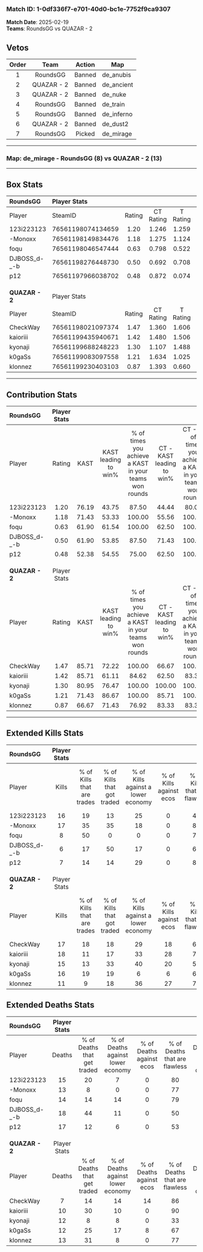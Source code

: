 ### Match ID: 1-0df336f7-e701-40d0-bc1e-7752f9ca9307  
**Match Date**: 2025-02-19  
**Teams**: RoundsGG vs QUAZAR - 2  

## Vetos  

| Order | Team | Action | Map |
| :---: | :--: | :----: | --- |
| 1 | RoundsGG | Banned | de_anubis |
| 2 | QUAZAR - 2 | Banned | de_ancient |
| 3 | QUAZAR - 2 | Banned | de_nuke |
| 4 | RoundsGG | Banned | de_train |
| 5 | RoundsGG | Banned | de_inferno |
| 6 | QUAZAR - 2 | Banned | de_dust2 |
| 7 | RoundsGG | Picked | de_mirage |

---  

### **Map**: de_mirage - RoundsGG (8) vs QUAZAR - 2 (13)  
---  

## Box Stats  

| **RoundsGG**   | Player Stats      |        |           |          |       |      |       |         |        |      |     |
| :- | :- | :-: | :-: | :-: | :-: | :-: | :-: | :-: | :-: | :-: | :-: |
| Player         | SteamID           | Rating | CT Rating | T Rating | KAST  | ADR  | Kills | Assists | Deaths | K/D  | HS% |
| 123i223123     | 76561198074134659 |  1.20  |   1.246   |  1.259   | 76.19 | 89.5 |  16   |    4    |   15   | 1.07 | 62  |
| -Monoxx        | 76561198149834476 |  1.18  |   1.275   |  1.124   | 71.43 | 72.5 |  17   |    0    |   13   | 1.31 | 70  |
| foqu           | 76561198046547444 |  0.63  |   0.798   |  0.522   | 61.90 | 42.8 |   8   |    1    |   14   | 0.57 | 12  |
| DJBOSS_d-_-b   | 76561198276448730 |  0.50  |   0.692   |  0.708   | 61.90 | 49.7 |   6   |    7    |   18   | 0.33 | 50  |
| p12            | 76561197966038702 |  0.48  |   0.872   |  0.074   | 52.38 | 51.5 |   7   |    3    |   17   | 0.41 | 71  |
|                |                   |        |           |          |       |      |       |         |        |      |     |
|                |                   |        |           |          |       |      |       |         |        |      |     |
|                |                   |        |           |          |       |      |       |         |        |      |     |
| **QUAZAR - 2** | Player Stats      |        |           |          |       |      |       |         |        |      |     |
| Player         | SteamID           | Rating | CT Rating | T Rating | KAST  | ADR  | Kills | Assists | Deaths | K/D  | HS% |
| CheckWay       | 76561198021097374 |  1.47  |   1.360   |  1.606   | 85.71 | 76.4 |  17   |    4    |   7    | 2.43 | 41  |
| kaioriii       | 76561199435940671 |  1.42  |   1.480   |  1.506   | 85.71 | 74.8 |  18   |    1    |   10   | 1.80 | 16  |
| kyonaji        | 76561199688248223 |  1.30  |   1.107   |  1.488   | 80.95 | 94.3 |  15   |    6    |   12   | 1.25 | 80  |
| k0gaSs         | 76561199083097558 |  1.21  |   1.634   |  1.025   | 71.43 | 80.7 |  16   |    3    |   12   | 1.33 | 81  |
| klonnez        | 76561199230403103 |  0.87  |   1.393   |  0.660   | 66.67 | 57.1 |  11   |    4    |   13   | 0.85 | 45  |
---  

## Contribution Stats  

| **RoundsGG**   | Player Stats |       |                      |                                                        |                           |                                                             |                          |                                                            |
| :- | :-: | :-: | :-: | :-: | :-: | :-: | :-: | :-: |
| Player         |    Rating    | KAST  | KAST leading to win% | % of times you achieve a KAST in your teams won rounds | CT - KAST leading to win% | CT - % of times you achieve a KAST in your teams won rounds | T - KAST leading to win% | T - % of times you achieve a KAST in your teams won rounds |
| 123i223123     |     1.20     | 76.19 |        43.75         |                         87.50                          |           44.44           |                            80.00                            |          42.86           |                           100.00                           |
| -Monoxx        |     1.18     | 71.43 |        53.33         |                         100.00                         |           55.56           |                           100.00                            |          50.00           |                           100.00                           |
| foqu           |     0.63     | 61.90 |        61.54         |                         100.00                         |           62.50           |                           100.00                            |          60.00           |                           100.00                           |
| DJBOSS_d-_-b   |     0.50     | 61.90 |        53.85         |                         87.50                          |           71.43           |                           100.00                            |          33.33           |                           66.67                            |
| p12            |     0.48     | 52.38 |        54.55         |                         75.00                          |           62.50           |                           100.00                            |          33.33           |                           33.33                            |
|                |              |       |                      |                                                        |                           |                                                             |                          |                                                            |
|                |              |       |                      |                                                        |                           |                                                             |                          |                                                            |
|                |              |       |                      |                                                        |                           |                                                             |                          |                                                            |
| **QUAZAR - 2** | Player Stats |       |                      |                                                        |                           |                                                             |                          |                                                            |
| Player         |    Rating    | KAST  | KAST leading to win% | % of times you achieve a KAST in your teams won rounds | CT - KAST leading to win% | CT - % of times you achieve a KAST in your teams won rounds | T - KAST leading to win% | T - % of times you achieve a KAST in your teams won rounds |
| CheckWay       |     1.47     | 85.71 |        72.22         |                         100.00                         |           66.67           |                           100.00                            |          77.78           |                           100.00                           |
| kaioriii       |     1.42     | 85.71 |        61.11         |                         84.62                          |           62.50           |                            83.33                            |          60.00           |                           85.71                            |
| kyonaji        |     1.30     | 80.95 |        76.47         |                         100.00                         |          100.00           |                           100.00                            |          63.64           |                           100.00                           |
| k0gaSs         |     1.21     | 71.43 |        86.67         |                         100.00                         |           85.71           |                           100.00                            |          87.50           |                           100.00                           |
| klonnez        |     0.87     | 66.67 |        71.43         |                         76.92                          |           83.33           |                            83.33                            |          62.50           |                           71.43                            |
---  

## Extended Kills Stats  

| **RoundsGG**   | Player Stats |                            |                            |                                    |                         |                              |                                 |                                       |                    |           |
| :- | :-: | :-: | :-: | :-: | :-: | :-: | :-: | :-: | :-: | :-: |
| Player         |    Kills     | % of Kills that are trades | % of Kills that got traded | % of Kills against a lower economy | % of Kills against ecos | % of Kills that are flawless | % of Kills that are close duels | % of Kills that are assisted by flash | Pistol Round Kills | AWP Kills |
| 123i223123     |      16      |             19             |             13             |                 25                 |            0            |              44              |               13                |                  13                   |         1          |     0     |
| -Monoxx        |      17      |             35             |             35             |                 18                 |            0            |              82              |                0                |                  12                   |         4          |     0     |
| foqu           |      8       |             50             |             0              |                 0                  |            0            |              75              |               13                |                   0                   |         0          |     6     |
| DJBOSS_d-_-b   |      6       |             17             |             50             |                 17                 |            0            |              67              |               17                |                   0                   |         0          |     0     |
| p12            |      7       |             14             |             14             |                 29                 |            0            |              86              |                0                |                   0                   |         0          |     0     |
|                |              |                            |                            |                                    |                         |                              |                                 |                                       |                    |           |
|                |              |                            |                            |                                    |                         |                              |                                 |                                       |                    |           |
|                |              |                            |                            |                                    |                         |                              |                                 |                                       |                    |           |
| **QUAZAR - 2** | Player Stats |                            |                            |                                    |                         |                              |                                 |                                       |                    |           |
| Player         |    Kills     | % of Kills that are trades | % of Kills that got traded | % of Kills against a lower economy | % of Kills against ecos | % of Kills that are flawless | % of Kills that are close duels | % of Kills that are assisted by flash | Pistol Round Kills | AWP Kills |
| CheckWay       |      17      |             18             |             18             |                 29                 |           18            |              65              |                6                |                   0                   |         2          |     2     |
| kaioriii       |      18      |             11             |             17             |                 33                 |           28            |              72              |               11                |                   6                   |         0          |    12     |
| kyonaji        |      15      |             13             |             33             |                 40                 |           20            |              53              |               13                |                   7                   |         0          |     1     |
| k0gaSs         |      16      |             19             |             19             |                 6                  |            6            |              63              |                0                |                   6                   |         4          |     0     |
| klonnez        |      11      |             9              |             18             |                 36                 |           27            |              73              |                9                |                   0                   |         4          |     0     |
## Extended Deaths Stats  

| **RoundsGG**   | Player Stats |                             |                                   |                          |                               |                            |                           |               |
| :- | :-: | :-: | :-: | :-: | :-: | :-: | :-: | :-: |
| Player         |    Deaths    | % of Deaths that get traded | % of Deaths against lower economy | % of Deaths against ecos | % of Deaths that are flawless | % of Deaths that are close | % of Deaths while blinded | Deaths to AWP |
| 123i223123     |      15      |             20              |                 7                 |            0             |              80               |             7              |             0             |       0       |
| -Monoxx        |      13      |              8              |                 0                 |            0             |              77               |             0              |             8             |       2       |
| foqu           |      14      |             14              |                14                 |            0             |              79               |             7              |            14             |       3       |
| DJBOSS_d-_-b   |      18      |             44              |                11                 |            0             |              50               |             17             |             0             |       4       |
| p12            |      17      |             12              |                 6                 |            0             |              53               |             6              |             0             |       6       |
|                |              |                             |                                   |                          |                               |                            |                           |               |
|                |              |                             |                                   |                          |                               |                            |                           |               |
|                |              |                             |                                   |                          |                               |                            |                           |               |
| **QUAZAR - 2** | Player Stats |                             |                                   |                          |                               |                            |                           |               |
| Player         |    Deaths    | % of Deaths that get traded | % of Deaths against lower economy | % of Deaths against ecos | % of Deaths that are flawless | % of Deaths that are close | % of Deaths while blinded | Deaths to AWP |
| CheckWay       |      7       |             14              |                14                 |            14            |              86               |             0              |            29             |       1       |
| kaioriii       |      10      |             30              |                10                 |            0             |              90               |             0              |             0             |       2       |
| kyonaji        |      12      |              8              |                 8                 |            0             |              33               |             25             |             8             |       2       |
| k0gaSs         |      12      |             25              |                17                 |            8             |              67               |             8              |             8             |       1       |
| klonnez        |      13      |             31              |                 8                 |            0             |              77               |             0              |             0             |       0       |
